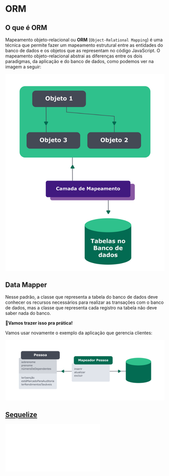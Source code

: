 # ORM
## O que é ORM

Mapeamento objeto-relacional ou **ORM** (`Object-Relational Mapping`) é uma técnica que permite fazer um mapeamento estrutural entre as entidades do banco de dados e os objetos que as representam no código JavaScript. O mapeamento objeto-relacional abstrai as diferenças entre os dois paradigmas, da aplicação e do banco de dados, como podemos ver na imagem a seguir:

![orm.png.png](images/orm.png)

## Data Mapper

Nesse padrão, a classe que representa a tabela do banco de dados deve conhecer os recursos necessários para realizar as transações com o banco de dados, mas a classe que representa cada registro na tabela não deve saber nada do banco.

💪**Vamos trazer isso pra prática!**

Vamos usar novamente o exemplo da aplicação que gerencia clientes:

![orm-data-mapper.png](./images/orm-data-mapper.png)


## [Sequelize](./Sequelize.md)

![Sequelize](./Sequelize.md)